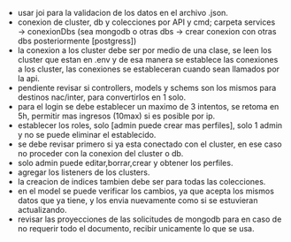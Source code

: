 - usar joi para la validacion de los datos en el archivo .json.
- conexion de cluster, db y colecciones por API y cmd; carpeta services → conexionDbs (sea mongodb o otras dbs → crear conexion con otras dbs posteriormente [postgress])
- la conexion a los cluster debe ser por medio de una clase, se leen los cluster que estan en .env y de esa manera se establece las conexiones a los cluster, las conexiones se estableceran cuando sean llamados por la api.
- pendiente revisar si controllers, models y schems son los mismos para destinos nac/inter, para convertirlos en 1 solo.
- para el login se debe establecer un maximo de 3 intentos, se retoma en 5h, permitir mas ingresos (10max) si es posible por ip.
- establecer los roles, solo [admin puede crear mas perfiles], solo 1 admin y no se puede eliminar el establecido.
- se debe revisar primero si ya esta conectado con el cluster, en ese caso no proceder con la conexion del cluster o db.
- solo admin puede editar,borrar,crear y obtener los perfiles.
- agregar los listeners de los clusters.
- la creacion de indices tambien debe ser para todas las colecciones.
- en el model se puede verificar los cambios, ya que acepta los mismos datos que ya tiene, y los envia nuevamente como si se estuvieran actualizando.
- revisar las proyecciones de las solicitudes de mongodb para en caso de no requerir todo el documento, recibir unicamente lo que se usa.